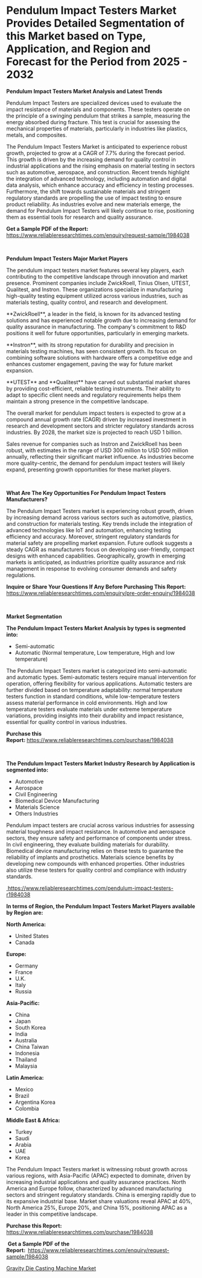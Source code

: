 <p><h1>Pendulum Impact Testers Market Provides Detailed Segmentation of this Market based on Type, Application, and Region and Forecast for the Period from 2025 - 2032</h1></p><p><strong>Pendulum Impact Testers Market Analysis and Latest Trends</strong></p>
<p><p>Pendulum Impact Testers are specialized devices used to evaluate the impact resistance of materials and components. These testers operate on the principle of a swinging pendulum that strikes a sample, measuring the energy absorbed during fracture. This test is crucial for assessing the mechanical properties of materials, particularly in industries like plastics, metals, and composites.</p><p>The Pendulum Impact Testers Market is anticipated to experience robust growth, projected to grow at a CAGR of 7.7% during the forecast period. This growth is driven by the increasing demand for quality control in industrial applications and the rising emphasis on material testing in sectors such as automotive, aerospace, and construction. Recent trends highlight the integration of advanced technology, including automation and digital data analysis, which enhance accuracy and efficiency in testing processes. Furthermore, the shift towards sustainable materials and stringent regulatory standards are propelling the use of impact testing to ensure product reliability. As industries evolve and new materials emerge, the demand for Pendulum Impact Testers will likely continue to rise, positioning them as essential tools for research and quality assurance.</p></p>
<p><strong>Get a Sample PDF of the Report:&nbsp;</strong> <a href="https://www.reliableresearchtimes.com/enquiry/request-sample/1984038?utm_campaign=2304&utm_medium=2&utm_source=Github&utm_content=ia&utm_term=17022025&utm_id=pendulum-impact-testers">https://www.reliableresearchtimes.com/enquiry/request-sample/1984038</a></p>
<p>&nbsp;</p>
<p><strong>Pendulum Impact Testers Major Market Players</strong></p>
<p><p>The pendulum impact testers market features several key players, each contributing to the competitive landscape through innovation and market presence. Prominent companies include ZwickRoell, Tinius Olsen, UTEST, Qualitest, and Instron. These organizations specialize in manufacturing high-quality testing equipment utilized across various industries, such as materials testing, quality control, and research and development.</p><p>**ZwickRoell**, a leader in the field, is known for its advanced testing solutions and has experienced notable growth due to increasing demand for quality assurance in manufacturing. The company's commitment to R&D positions it well for future opportunities, particularly in emerging markets.</p><p>**Instron**, with its strong reputation for durability and precision in materials testing machines, has seen consistent growth. Its focus on combining software solutions with hardware offers a competitive edge and enhances customer engagement, paving the way for future market expansion.</p><p>**UTEST** and **Qualitest** have carved out substantial market shares by providing cost-efficient, reliable testing instruments. Their ability to adapt to specific client needs and regulatory requirements helps them maintain a strong presence in the competitive landscape.</p><p>The overall market for pendulum impact testers is expected to grow at a compound annual growth rate (CAGR) driven by increased investment in research and development sectors and stricter regulatory standards across industries. By 2028, the market size is projected to reach USD 1 billion.</p><p>Sales revenue for companies such as Instron and ZwickRoell has been robust, with estimates in the range of USD 300 million to USD 500 million annually, reflecting their significant market influence. As industries become more quality-centric, the demand for pendulum impact testers will likely expand, presenting growth opportunities for these market players.</p></p>
<p>&nbsp;</p>
<p><strong>What Are The Key Opportunities For Pendulum Impact Testers Manufacturers?</strong></p>
<p><p>The Pendulum Impact Testers market is experiencing robust growth, driven by increasing demand across various sectors such as automotive, plastics, and construction for materials testing. Key trends include the integration of advanced technologies like IoT and automation, enhancing testing efficiency and accuracy. Moreover, stringent regulatory standards for material safety are propelling market expansion. Future outlook suggests a steady CAGR as manufacturers focus on developing user-friendly, compact designs with enhanced capabilities. Geographically, growth in emerging markets is anticipated, as industries prioritize quality assurance and risk management in response to evolving consumer demands and safety regulations.</p></p>
<p><strong>Inquire or Share Your Questions If Any Before Purchasing This Report:</strong> <a href="https://www.reliableresearchtimes.com/enquiry/pre-order-enquiry/1984038?utm_campaign=2304&utm_medium=2&utm_source=Github&utm_content=ia&utm_term=17022025&utm_id=pendulum-impact-testers">https://www.reliableresearchtimes.com/enquiry/pre-order-enquiry/1984038</a></p>
<p>&nbsp;</p>
<p><strong>Market Segmentation</strong></p>
<p><strong>The Pendulum Impact Testers Market Analysis by types is segmented into:</strong></p>
<p><ul><li>Semi-automatic</li><li>Automatic (Normal temperature, Low temperature, High and low temperature)</li></ul></p>
<p><p>The Pendulum Impact Testers market is categorized into semi-automatic and automatic types. Semi-automatic testers require manual intervention for operation, offering flexibility for various applications. Automatic testers are further divided based on temperature adaptability: normal temperature testers function in standard conditions, while low-temperature testers assess material performance in cold environments. High and low temperature testers evaluate materials under extreme temperature variations, providing insights into their durability and impact resistance, essential for quality control in various industries.</p></p>
<p><strong>Purchase this Report:&nbsp;</strong><a href="https://www.reliableresearchtimes.com/purchase/1984038?utm_campaign=2304&utm_medium=2&utm_source=Github&utm_content=ia&utm_term=17022025&utm_id=pendulum-impact-testers">https://www.reliableresearchtimes.com/purchase/1984038</a></p>
<p>&nbsp;</p>
<p><strong>The Pendulum Impact Testers Market Industry Research by Application is segmented into:</strong></p>
<p><ul><li>Automotive</li><li>Aerospace</li><li>Civil Engineering</li><li>Biomedical Device Manufacturing</li><li>Materials Science</li><li>Others Industries</li></ul></p>
<p><p>Pendulum impact testers are crucial across various industries for assessing material toughness and impact resistance. In automotive and aerospace sectors, they ensure safety and performance of components under stress. In civil engineering, they evaluate building materials for durability. Biomedical device manufacturing relies on these tests to guarantee the reliability of implants and prosthetics. Materials science benefits by developing new compounds with enhanced properties. Other industries also utilize these testers for quality control and compliance with industry standards.</p></p>
<p><a href="https://www.reliableresearchtimes.com/pendulum-impact-testers-r1984038?utm_campaign=2304&utm_medium=2&utm_source=Github&utm_content=ia&utm_term=17022025&utm_id=pendulum-impact-testers">&nbsp;https://www.reliableresearchtimes.com/pendulum-impact-testers-r1984038</a></p>
<p><strong>In terms of Region, the Pendulum Impact Testers Market Players available by Region are:</strong></p>
<p>
    <p> <strong> North America: </strong>
        <ul>
            <li>United States</li>
            <li>Canada</li>
        </ul>
        </p> 
    <p> <strong> Europe: </strong>
        <ul>
            <li>Germany</li>
            <li>France</li>
            <li>U.K.</li>
            <li>Italy</li>
            <li>Russia</li>
        </ul>
        </p> 
    <p> <strong> Asia-Pacific: </strong>
        <ul>
            <li>China</li>
            <li>Japan</li>
            <li>South Korea</li>
            <li>India</li>
            <li>Australia</li>
            <li>China Taiwan</li>
            <li>Indonesia</li>
            <li>Thailand</li>
            <li>Malaysia</li>
        </ul>
        </p> 
    <p> <strong> Latin America: </strong>
        <ul>
            <li>Mexico</li>
            <li>Brazil</li>
            <li>Argentina Korea</li>
            <li>Colombia</li>
        </ul>
        </p> 
    <p> <strong> Middle East & Africa: </strong>
        <ul>
            <li>Turkey</li>
            <li>Saudi</li>
            <li>Arabia</li>
            <li>UAE</li>
            <li>Korea</li>
        </ul>
    </p>
    </p>
<p><p>The Pendulum Impact Testers market is witnessing robust growth across various regions, with Asia-Pacific (APAC) expected to dominate, driven by increasing industrial applications and quality assurance practices. North America and Europe follow, characterized by advanced manufacturing sectors and stringent regulatory standards. China is emerging rapidly due to its expansive industrial base. Market share valuations reveal APAC at 40%, North America 25%, Europe 20%, and China 15%, positioning APAC as a leader in this competitive landscape.</p></p>
<p><strong>Purchase this Report: </strong><a href="https://www.reliableresearchtimes.com/purchase/1984038?utm_campaign=2304&utm_medium=2&utm_source=Github&utm_content=ia&utm_term=17022025&utm_id=pendulum-impact-testers">https://www.reliableresearchtimes.com/purchase/1984038</a></p>
<p>&nbsp;<strong>Get a Sample PDF of the Report:&nbsp;&nbsp;</strong><a href="https://www.reliableresearchtimes.com/enquiry/request-sample/1984038?utm_campaign=2304&utm_medium=2&utm_source=Github&utm_content=ia&utm_term=17022025&utm_id=pendulum-impact-testers">https://www.reliableresearchtimes.com/enquiry/request-sample/1984038</a></p>
<p><strong></strong></p>
<p><p><a href="https://github.com/chungwimbu4/Market-Research-Report-List-1/blob/main/gravity-die-casting-machine-market.md?utm_campaign=2304&utm_medium=2&utm_source=Github&utm_content=ia&utm_term=17022025&utm_id=pendulum-impact-testers">Gravity Die Casting Machine Market</a></p></p>